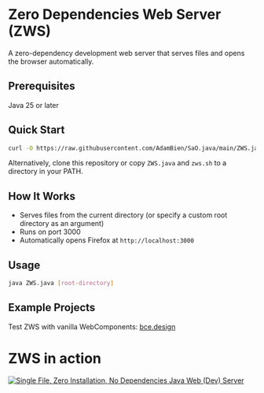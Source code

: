 # Zero Dependencies Web Server (ZWS)

A zero-dependency development web server that serves files and opens the browser automatically.

## Prerequisites

Java 25 or later

## Quick Start

```bash
curl -O https://raw.githubusercontent.com/AdamBien/SaO.java/main/ZWS.java && java ZWS.java
```

Alternatively, clone this repository or copy `ZWS.java` and `zws.sh` to a directory in your PATH.

## How It Works

- Serves files from the current directory (or specify a custom root directory as an argument)
- Runs on port 3000
- Automatically opens Firefox at `http://localhost:3000`

## Usage

```bash
java ZWS.java [root-directory]
```

## Example Projects

Test ZWS with vanilla WebComponents: [bce.design](https://github.com/AdamBien/bce.design)

# ZWS in action


[![Single File, Zero Installation, No Dependencies Java Web (Dev) Server](https://i.ytimg.com/vi/pkpaUHuT9Rg/mqdefault.jpg)](https://www.youtube.com/embed/pkpaUHuT9Rg?rel=0)
